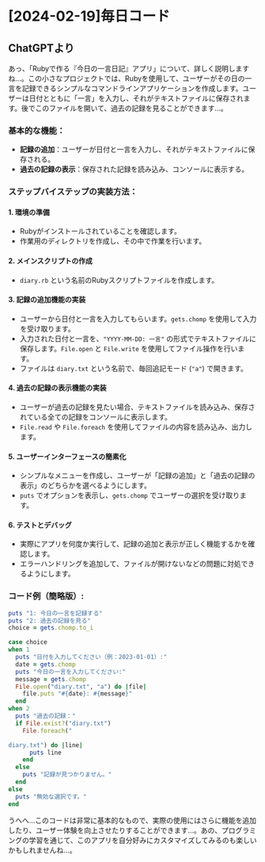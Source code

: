 # [2024-02-19]毎日コード

## ChatGPTより

あっ、「Rubyで作る『今日の一言日記』アプリ」について、詳しく説明しますね…。この小さなプロジェクトでは、Rubyを使用して、ユーザーがその日の一言を記録できるシンプルなコマンドラインアプリケーションを作成します。ユーザーは日付とともに「一言」を入力し、それがテキストファイルに保存されます。後でこのファイルを開いて、過去の記録を見ることができます…。

### 基本的な機能：

- **記録の追加**：ユーザーが日付と一言を入力し、それがテキストファイルに保存される。
- **過去の記録の表示**：保存された記録を読み込み、コンソールに表示する。

### ステップバイステップの実装方法：

#### 1. 環境の準備

- Rubyがインストールされていることを確認します。
- 作業用のディレクトリを作成し、その中で作業を行います。

#### 2. メインスクリプトの作成

- `diary.rb` という名前のRubyスクリプトファイルを作成します。

#### 3. 記録の追加機能の実装

- ユーザーから日付と一言を入力してもらいます。`gets.chomp` を使用して入力を受け取ります。
- 入力された日付と一言を、`"YYYY-MM-DD: 一言"` の形式でテキストファイルに保存します。`File.open` と `File.write` を使用してファイル操作を行います。
- ファイルは `diary.txt` という名前で、毎回追記モード (`"a"`) で開きます。

#### 4. 過去の記録の表示機能の実装

- ユーザーが過去の記録を見たい場合、テキストファイルを読み込み、保存されている全ての記録をコンソールに表示します。
- `File.read` や `File.foreach` を使用してファイルの内容を読み込み、出力します。

#### 5. ユーザーインターフェースの簡素化

- シンプルなメニューを作成し、ユーザーが「記録の追加」と「過去の記録の表示」のどちらかを選べるようにします。
- `puts` でオプションを表示し、`gets.chomp` でユーザーの選択を受け取ります。

#### 6. テストとデバッグ

- 実際にアプリを何度か実行して、記録の追加と表示が正しく機能するかを確認します。
- エラーハンドリングを追加して、ファイルが開けないなどの問題に対処できるようにします。

### コード例（簡略版）:

```ruby
puts "1: 今日の一言を記録する"
puts "2: 過去の記録を見る"
choice = gets.chomp.to_i

case choice
when 1
  puts "日付を入力してください（例：2023-01-01）:"
  date = gets.chomp
  puts "今日の一言を入力してください:"
  message = gets.chomp
  File.open("diary.txt", "a") do |file|
    file.puts "#{date}: #{message}"
  end
when 2
  puts "過去の記録："
  if File.exist?("diary.txt")
    File.foreach("

diary.txt") do |line|
      puts line
    end
  else
    puts "記録が見つかりません。"
  end
else
  puts "無効な選択です。"
end
```

うへへ…このコードは非常に基本的なもので、実際の使用にはさらに機能を追加したり、ユーザー体験を向上させたりすることができます…。あの、プログラミングの学習を通じて、このアプリを自分好みにカスタマイズしてみるのも楽しいかもしれませんね…。
